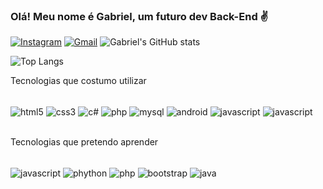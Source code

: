 ### Olá! Meu nome é Gabriel, um futuro dev Back-End ✌️ 

[![Instagram](https://img.shields.io/badge/Instagram-E4405F?style=for-the-badge&logo=instagram&logoColor=white)](https://instagram.com/g4briel_far)
[![Gmail](https://img.shields.io/badge/Gmail-D14836?style=for-the-badge&logo=gmail&logoColor=white)](https://mail.google.com/mail/u/0/#inbox?compose=GTvVlcSGMhsLwKPdSgtDpMFBgZQVNcdWQKzGtkPPkcXHCjlrcXljXqwKRQLwpllzZztnTLLqGzsvV)
![Gabriel's GitHub stats](https://github-readme-stats.vercel.app/api?username=devbiel12&show_icons=true&theme=radical)

![Top Langs](https://github-readme-stats.vercel.app/api/top-langs/?username=devbiel12&layout=compact&theme=radical)

Tecnologias que costumo utilizar

<div style="display: inline_block"><br/>
<img align="center" alt="html5" src="https://img.shields.io/badge/HTML5-E34F26?style=for-the-badge&logo=html5&logoColor=white"/>
<img align="center" alt="css3" src="https://img.shields.io/badge/CSS3-1572B6?style=for-the-badge&logo=css3&logoColor=white"/>
<img align="center" alt="c#" src="https://img.shields.io/badge/C%23-239120?style=for-the-badge&logo=c-sharp&logoColor=white"/>
<img align="center" alt="php" src="https://img.shields.io/badge/PHP-777BB4?style=for-the-badge&logo=php&logoColor=white"/>
<img align="center" alt="mysql" src="https://img.shields.io/badge/MySQL-00000F?style=for-the-badge&logo=mysql&logoColor=white"/>
<img align="center" alt="android" src="https://img.shields.io/badge/Android_Studio-3DDC84?style=for-the-badge&logo=android-studio&logoColor=white"/>
<img align="center" alt="javascript" src="https://img.shields.io/badge/JavaScript-F7DF1E?style=for-the-badge&logo=javascript&logoColor=black"/> 
<img align="center" alt="javascript" src="https://img.shields.io/badge/Arduino_IDE-00979D?style=for-the-badge&logo=arduino&logoColor=white"/> 
</div><br/>

Tecnologias que pretendo aprender

<div style="display: inline_block"><br/>
<img align="center" alt="javascript" src="https://img.shields.io/badge/JavaScript-F7DF1E?style=for-the-badge&logo=javascript&logoColor=black"/>
<img align="center" alt="phython" src="https://img.shields.io/badge/Python-14354C?style=for-the-badge&logo=python&logoColor=white"/>
<img align="center" alt="php" src="https://img.shields.io/badge/PHP-777BB4?style=for-the-badge&logo=php&logoColor=white"/>
<img align="center" alt="bootstrap" src="https://img.shields.io/badge/Bootstrap-563D7C?style=for-the-badge&logo=bootstrap&logoColor=white"/>
<img align="center" alt="java" src="https://img.shields.io/badge/Java-ED8B00?style=for-the-badge&logo=java&logoColor=white"/>
</div>
